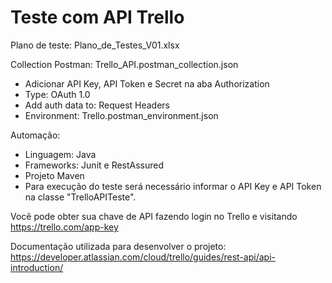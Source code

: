 # Teste com API Trello

Plano de teste: Plano_de_Testes_V01.xlsx

Collection Postman: Trello_API.postman_collection.json
- Adicionar API Key, API Token e Secret na aba Authorization
- Type: OAuth 1.0 
- Add auth data to: Request Headers
- Environment: Trello.postman_environment.json

Automação:

- Linguagem: Java
- Frameworks: Junit e RestAssured
- Projeto Maven
- Para execução do teste será necessário informar o API Key 
e API Token na classe "TrelloAPITeste".

Você pode obter sua chave de API fazendo login no Trello e visitando https://trello.com/app-key 

Documentação utilizada para desenvolver o projeto: https://developer.atlassian.com/cloud/trello/guides/rest-api/api-introduction/
